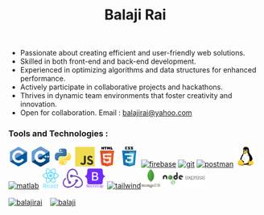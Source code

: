 <h1 align="center">Balaji Rai</h1>

<p align="center">
  <img src="https://readme-typing-svg.demolab.com?font=Fira+Code&duration=3000&center=true&vCenter=true&pause=500&color=E6EDF3&random=false&lines=Student;Competitive+Programmer;Software+Developer" alt="" />
</p>

<!-- <p align="center">
<img src="https://profile-counter.glitch.me/balajirai/count.svg" alt="hit counter">
</p>
-->

<!--
<h3 align="center">A student, competitive programmer and software developer</h3>
-->

- Passionate about creating efficient and user-friendly web solutions.
- Skilled in both front-end and back-end development.
- Experienced in optimizing algorithms and data structures for enhanced performance.
- Actively participate in collaborative projects and hackathons.
- Thrives in dynamic team environments that foster creativity and innovation.
- Open for collaboration. Email : balajirai@yahoo.com

<h3 align="left">Tools and Technologies :</h3>

<p align="left">
<a href=""><img src="https://raw.githubusercontent.com/devicons/devicon/master/icons/c/c-original.svg" alt="c" width="40" height="40"/></a>
<a href=""><img src="https://raw.githubusercontent.com/devicons/devicon/master/icons/cplusplus/cplusplus-original.svg" alt="cplusplus" width="40" height="40"/></a>
<a href=""><img src="https://raw.githubusercontent.com/devicons/devicon/master/icons/python/python-original.svg" alt="python" width="40" height="40"/></a>
<a href=""><img src="https://raw.githubusercontent.com/devicons/devicon/master/icons/javascript/javascript-original.svg" alt="javascript" width="40" height="40"/></a>
<!--<a href=""><img src="https://raw.githubusercontent.com/devicons/devicon/master/icons/d3js/d3js-original.svg" alt="d3js" width="40" height="40"/></a> -->
<a href=""><img src="https://raw.githubusercontent.com/devicons/devicon/master/icons/html5/html5-original-wordmark.svg" alt="html5" width="40" height="40"/></a>
<a href=""><img src="https://raw.githubusercontent.com/devicons/devicon/master/icons/css3/css3-original-wordmark.svg" alt="css3" width="40" height="40"/></a>
<a href=""><img src="https://www.vectorlogo.zone/logos/firebase/firebase-icon.svg" alt="firebase" width="40" height="40"/></a>
<a href=""><img src="https://www.vectorlogo.zone/logos/git-scm/git-scm-icon.svg" alt="git" width="40" height="40"/></a>
<a href=""><img src="https://www.vectorlogo.zone/logos/getpostman/getpostman-icon.svg" alt="postman" width="40" height="40"/></a>
<a href=""><img src="https://raw.githubusercontent.com/devicons/devicon/master/icons/linux/linux-original.svg" alt="linux" width="40" height="40"/></a>
<a href=""><img src="https://upload.wikimedia.org/wikipedia/commons/2/21/Matlab_Logo.png" alt="matlab" width="40" height="40"/></a>
<a href=""><img src="https://raw.githubusercontent.com/devicons/devicon/master/icons/react/react-original-wordmark.svg" alt="react" width="40" height="40"/></a>
<a href=""><img src="https://raw.githubusercontent.com/devicons/devicon/master/icons/redux/redux-original.svg" alt="redux" width="40" height="40"/></a>
<a href=""><img src="https://raw.githubusercontent.com/devicons/devicon/master/icons/bootstrap/bootstrap-plain-wordmark.svg" alt="bootstrap" width="40" height="40"/></a>
<a href=""><img src="https://www.vectorlogo.zone/logos/tailwindcss/tailwindcss-icon.svg" alt="tailwind" width="40" height="40</a>
<a href=""><img src="https://raw.githubusercontent.com/devicons/devicon/master/icons/mongodb/mongodb-original-wordmark.svg" alt="mongodb" width="40" height="40"/></a>
<a href=""><img src="https://raw.githubusercontent.com/devicons/devicon/master/icons/nodejs/nodejs-original-wordmark.svg" alt="nodejs" width="40" height="40"/></a>
<a href=""><img src="https://raw.githubusercontent.com/devicons/devicon/master/icons/express/express-original-wordmark.svg" alt="express" width="40" height="40"/></a>
</p>




<a href=""><img align="center" src="https://github-readme-stats.vercel.app/api?username=balajirai&hide=stars&hide_border=true&show_icons=true&title_color=ffffff&icon_color=34abeb&text_color=CFD6DB&bg_color=0D1117" alt="balajirai" /></a>&nbsp; &nbsp; <a href=""><img align="center" src="https://github-readme-stats.vercel.app/api/top-langs/?username=balajirai&hide_border=true&title_color=ffffff&icon_color=34abeb&text_color=CFD6DB&bg_color=0D1117&include_all_commits=false&count_private=false&layout=compact" alt="balaji" /></a>

